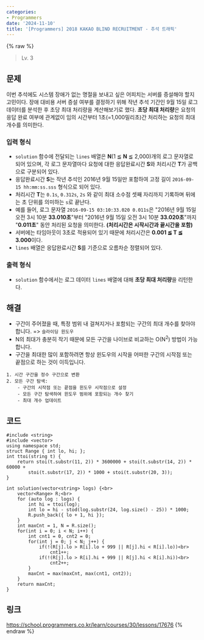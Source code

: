 ```yaml
---
categories:
- Programmers
date: '2024-11-10'
title: '[Programmers] 2018 KAKAO BLIND RECRUITMENT - 추석 트래픽'
---
```


{% raw %}
> Lv. 3<br>

## 문제
이번 추석에도 시스템 장애가 없는 명절을 보내고 싶은 어피치는 서버를 증설해야 할지 고민이다. 장애 대비용 서버 증설 여부를 결정하기 위해 작년 추석 기간인 9월 15일 로그 데이터를 분석한 후 초당 최대 처리량을 계산해보기로 했다.  **초당 최대 처리량**은 요청의 응답 완료 여부에 관계없이 임의 시간부터 1초(=1,000밀리초)간 처리하는 요청의 최대 개수를 의미한다.

### 입력 형식
-   `solution`  함수에 전달되는  `lines`  배열은  **N**(1 ≦  **N**  ≦ 2,000)개의 로그 문자열로 되어 있으며, 각 로그 문자열마다 요청에 대한 응답완료시간  **S**와 처리시간  **T**가 공백으로 구분되어 있다.
-   응답완료시간  **S**는 작년 추석인 2016년 9월 15일만 포함하여 고정 길이  `2016-09-15 hh:mm:ss.sss`  형식으로 되어 있다.
-   처리시간  **T**는  `0.1s`,  `0.312s`,  `2s`  와 같이 최대 소수점 셋째 자리까지 기록하며 뒤에는 초 단위를 의미하는  `s`로 끝난다.
-   예를 들어, 로그 문자열  `2016-09-15 03:10:33.020 0.011s`은 "2016년 9월 15일 오전 3시 10분  **33.010초**"부터 "2016년 9월 15일 오전 3시 10분  **33.020초**"까지 "**0.011초**" 동안 처리된 요청을 의미한다.  **(처리시간은 시작시간과 끝시간을 포함)**
-   서버에는 타임아웃이 3초로 적용되어 있기 때문에 처리시간은  **0.001 ≦ T ≦ 3.000**이다.
-   `lines`  배열은 응답완료시간  **S**를 기준으로 오름차순 정렬되어 있다.

### 출력 형식
-   `solution`  함수에서는 로그 데이터  `lines`  배열에 대해  **초당 최대 처리량**을 리턴한다.

## 해결
- 구간이 주어졌을 때, 특정 범위 내 걸쳐지거나 포함되는 구간의 최대 개수를 찾아야 합니다. => `슬라이딩 윈도우`<br>
- N의 최대가 충분히 작기 때문에 모든 구간을 나이브로 비교하는 O(N<sup>2</sup>) 방법이 가능합니다.
- 구간을 최대한 많이 포함하려면 항상 윈도우의 시작을 어떠한 구간의 시작점 또는 끝점으로 하는 것이 이득입니다.

```
1. 시간 구간을 정수 구간으로 변환
2. 모든 구간 탐색:
	- 구간의 시작점 또는 끝점을 윈도우 시작점으로 설정
	- 모든 구간 탐색하여 윈도우 범위에 포함되는 개수 찾기
	- 최대 개수 업데이트
```

## 코드
```
#include <string>
#include <vector>
using namespace std;
struct Range { int lo, hi; };
int ttoi(string t) {
    return stoi(t.substr(11, 2)) * 3600000 + stoi(t.substr(14, 2)) * 60000 +
        stoi(t.substr(17, 2)) * 1000 + stoi(t.substr(20, 3));
}

int solution(vector<string> logs) {<br>
    vector<Range> R;<br>
    for (auto log : logs) {
        int hi = ttoi(log);
        int lo = hi - stod(log.substr(24, log.size() - 25)) * 1000;
        R.push_back({ lo + 1, hi });
    }
    int maxCnt = 1, N = R.size();
    for(int i = 0; i < N; i++) {
        int cnt1 = 0, cnt2 = 0;
        for(int j = 0; j < N; j++) {
            if(!(R[j].lo > R[i].lo + 999 || R[j].hi < R[i].lo))<br>
                cnt1++;
            if(!(R[j].lo > R[i].hi + 999 || R[j].hi < R[i].hi))<br>
                cnt2++;
        }  
        maxCnt = max(maxCnt, max(cnt1, cnt2));
    }
    return maxCnt;
}
```

## 링크
https://school.programmers.co.kr/learn/courses/30/lessons/17676
{% endraw %}